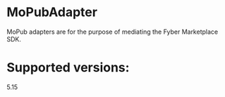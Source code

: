 # MoPubAdapter
MoPub adapters are for the purpose of mediating the Fyber Marketplace SDK.

# Supported versions:
5.15

